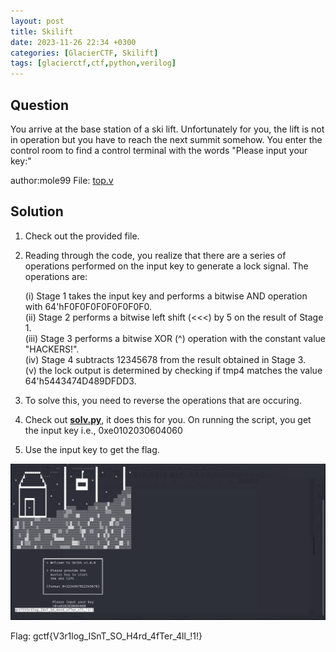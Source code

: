 ```yaml
---
layout: post
title: Skilift
date: 2023-11-26 22:34 +0300
categories: [GlacierCTF, Skilift]
tags: [glacierctf,ctf,python,verilog]
---
```

## Question
You arrive at the base station of a ski lift. Unfortunately for you, the lift is not in operation but you have to reach the next summit somehow. You enter the control room to find a control terminal with the words "Please input your key:"

author:mole99
File: [top.v](/assets/CTFs-main/GlacierCTF/Skilift/top.v)
## Solution
1. Check out the provided file.
2. Reading through the code, you realize that there are a series of operations performed on the input key to generate a lock signal. The operations are:

   (i) Stage 1 takes the input key and performs a bitwise AND operation with 64'hF0F0F0F0F0F0F0F0.<br />
   (ii) Stage 2 performs a bitwise left shift (<<<) by 5 on the result of Stage 1.<br />
   (iii) Stage 3 performs a bitwise XOR (^) operation with the constant value "HACKERS!".<br />
   (iv) Stage 4 subtracts 12345678 from the result obtained in Stage 3.<br />
   (v) the lock output is determined by checking if tmp4 matches the value 64'h5443474D489DFDD3.

3. To solve this, you need to reverse the operations that are occuring.
4. Check out [**solv.py**](/assets/CTFs-main/GlacierCTF/Skilift/solv.py), it does this for you. On running the script, you get the input key i.e., 0xe0102030604060
5. Use the input key to get the flag.

![Alt text](/assets/CTFs-main/GlacierCTF/Skilift/solv.png)

Flag: gctf{V3r1log_ISnT_SO_H4rd_4fTer_4ll_!1!}


